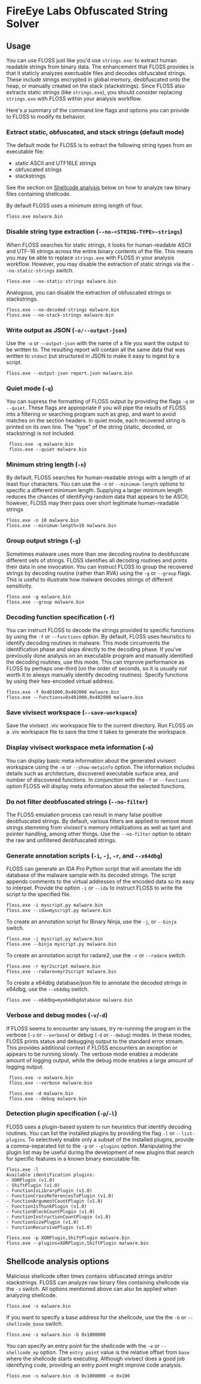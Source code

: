 # FireEye Labs Obfuscated String Solver

## Usage

You can use FLOSS just like you'd use `strings.exe`:
 to extract human readable strings from binary data.
The enhancement that FLOSS provides is that it staticly
 analyzes exectuable files and decodes obfuscated strings.
These include strings encrypted in global memory,
 deobfuscated onto the heap, or manually created on the
 stack (stackstrings).
Since FLOSS also extracts static strings (like `strings.exe`),
 you should consider replacing `strings.exe` with FLOSS
 within your analysis workflow.

Here's a summary of the command line flags and options you
 can provide to FLOSS to modify its behavior.


### Extract static, obfuscated, and stack strings (default mode)

The default mode for FLOSS is to extract the following string types from an executable file:
- static ASCII and UTF16LE strings
- obfuscated strings
- stackstrings

See the section on [Shellcode analysis](#shellcode) below on how to analyze raw binary files
containing shellcode.

By default FLOSS uses a minimum string length of four.

    floss.exe malware.bin


### Disable string type extraction (`--no-<STRING-TYPE>-strings`)

When FLOSS searches for static strings, it looks for
 human-readable ASCII and UTF-16 strings across the
 entire binary contents of the file.
This means you may be able to replace `strings.exe` with
 FLOSS in your analysis workflow. However, you may disable
 the extraction of static strings via the `--no-static-strings` switch.

    floss.exe --no-static-strings malware.bin

Analogous, you can disable the extraction of obfuscated strings or stackstrings.

    floss.exe --no-decoded-strings malware.bin
    floss.exe --no-stack-strings malware.bin


### Write output as JSON (`-o/--output-json`)

Use the `-o` or `--output-json` with the name of a file you want
 the output to be written to.  The resulting report will contain
 all the same data that was written to `stdout` but structured
 in JSON to make it easy to ingest by a script.

    floss.exe --output-json report.json malware.bin


### Quiet mode (`-q`)

You can supress the formatting of FLOSS output by providing
 the flags `-q` or `--quiet`.
These flags are appropriate if you will pipe the results of FLOSS
 into a filtering or searching program such as grep, and
 want to avoid matches on the section headers.
In quiet mode, each recovered string is printed on its
 own line.
The "type" of the string (static, decoded, or stackstring)
 is not included.

     floss.exe -q malware.bin
     floss.exe --quiet malware.bin


### Minimum string length (`-n`)

By default, FLOSS searches for human-readable strings
 with a length of at least four characters.
You can use the `-n` or `--minimum-length` options to
 specific a different minimum length.
Supplying a larger minimum length reduces the chances
 of identifying random data that appears to be ASCII;
 however, FLOSS may then pass over short legitimate
 human-readable strings

    floss.exe -n 10 malware.bin
    floss.exe --minimum-length=10 malware.bin


### Group output strings (`-g`)

Sometimes malware uses more than one decoding routine
 to deobfuscate different sets of strings.
FLOSS identifies all decoding routines and prints
 their data in one invocation.
You can instruct FLOSS to group the recovered strings
 by decoding routine (rather than RVA) using the
 `-g` or `--group` flags.
This is useful to illustrate how malware decodes
 strings of different sensitivity.

    floss.exe -g malware.bin
    floss.exe --group malware.bin


### Decoding function specification (`-f`)

You can instruct FLOSS to decode the strings provided
 to specific functions by using the `-f` or `--functions`
 option.
By default, FLOSS uses heuristics to identify decoding
 routines in malware.
This mode circumvents the identification phase and skips
 directly to the decoding phase.
If you've previously done analysis on an executable program
 and manually identified the decoding routines, use
 this mode.
This can improve performance as FLOSS by perhaps one-third
 (on the order of seconds, so it is usually _not_ worth it
  to always manually identify decoding routines).
Specify functions by using their hex-encoded virtual address.

    floss.exe -f 0x401000,0x402000 malware.bin
    floss.exe --functions=0x401000,0x402000 malware.bin


### Save vivisect workspace (`--save-workspace`)

Save the vivisect .viv workspace file to the current directory. Run
FLOSS on a .viv workspace file to save the time it takes to generate
the workspace.


### Display vivisect workspace meta information (`-m`)

You can display basic meta information about the generated vivisect
workspace using the `-m` or `--show-metainfo` option. The information
includes details such as architecture, discovered executable surface area,
and number of discovered functions. In conjunction with the `-f` or
`--functions` option FLOSS will display meta information about the selected
functions.


### Do not filter deobfuscated strings (`--no-filter`)

The FLOSS emulation process can result in many false positive deobfuscated
strings. By default, various filters are applied to remove most strings
stemming from vivisect's memory initializations as well as taint and pointer
handling, among other things. Use the `--no-filter` option to obtain the
raw and unfiltered deobfuscated strings.


### Generate annotation scripts (`-i`, `-j`, `-r`, and `--x64dbg`)

FLOSS can generate an IDA Pro Python script that will
 annotate the idb database of the malware sample with
 its decoded strings.
The script appends comments to the virtual addresses
 of the encoded data so its easy to interpet.
Provide the option `-i` or `--ida` to instruct FLOSS to
 write the script to the specified file.

    floss.exe -i myscript.py malware.bin
    floss.exe --ida=myscript.py malware.bin

To create an annotation script for Binary Ninja, use the `-j`, or `--binja` switch.

    floss.exe -j myscript.py malware.bin
    floss.exe --binja myscript.py malware.bin

To create an annotation script for radare2, use the `-r`
or `--radare` switch.

    floss.exe -r myr2script malware.bin
    floss.exe --radare=myr2script malware.bin

To create a x64dbg database/json file to annotate the decoded strings
in x64dbg, use the `--x64dbg` switch.

    floss.exe --x64dbg=myx64dbgdatabase malware.bin


### Verbose and debug modes (`-v`/`-d`)

If FLOSS seems to encounter any issues, try re-running the program
 in the verbose (`-v` or `--verbose`) or debug (`-d` or
 `--debug`) modes.
In these modes, FLOSS prints status and debugging output
 to the standard error stream.
This provides additional context if FLOSS encounters an
 exception or appears to be running slowly.
The verbose mode enables a moderate amount of logging output,
 while the debug mode enables a large amount of logging output.

     floss.exe -v malware.bin
     floss.exe --verbose malware.bin

     floss.exe -d malware.bin
     floss.exe --debug malware.bin


### Detection plugin specification (`-p`/`-l`)

FLOSS uses a plugin-based system to run heuristics
 that identify decoding routines.
You can list the installed plugins by providing the
 flag `-l` or `--list-plugins`.
To selectively enable only a subset of the installed plugins,
 provide a comma-separated list to the `-p` or `--plugins`
 option.
Manipulating the plugin list may be useful during the development
 of new plugins that search for specific features in a known
 binary executable file.

    floss.exe -l
    Available identification plugins:
    - XORPlugin (v1.0)
    - ShiftPlugin (v1.0)
    - FunctionIsLibraryPlugin (v1.0)
    - FunctionCrossReferencesToPlugin (v1.0)
    - FunctionArgumentCountPlugin (v1.0)
    - FunctionIsThunkPlugin (v1.0)
    - FunctionBlockCountPlugin (v1.0)
    - FunctionInstructionCountPlugin (v1.0)
    - FunctionSizePlugin (v1.0)
    - FunctionRecursivePlugin (v1.0)

    floss.exe -p XORPlugin,ShiftPlugin malware.bin
    floss.exe --plugins=XORPlugin,ShiftPlugin malware.bin


## <a name="shellcode"></a>Shellcode analysis options

Malicious shellcode often times contains obfuscated strings and/or stackstrings.
FLOSS can analyze raw binary files containing shellcode via the `-s` switch. All
options mentioned above can also be applied when analyzing shellcode.

    floss.exe -s malware.bin

If you want to specify a base address for the shellcode, use the the `-b` or
`--shellcode_base` switch.

    floss.exe -s malware.bin -b 0x1000000

You can specify an entry point for the shellcode with the `-e` or `--shellcode_ep`
option. The `entry point` value is the relative offset from `base` where the shellcode starts executing. Although vivisect does a good job identifying code, providing an entry point
might improve code analysis.

    floss.exe -s malware.bin -b 0x1000000 -e 0x100
